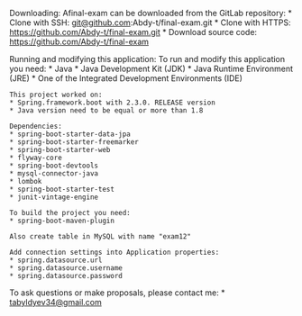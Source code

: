 Downloading:
    Afinal-exam can be downloaded from the GitLab repository:
    * Clone with SSH: git@github.com:Abdy-t/final-exam.git
    * Clone with HTTPS: https://github.com/Abdy-t/final-exam.git
    * Download source code: https://github.com/Abdy-t/final-exam

Running and modifying this application:
    To run and modify this application you need:
    * Java
    * Java Development Kit (JDK)
    * Java Runtime Environment (JRE)
    * One of the Integrated Development Environments (IDE)
    
    This project worked on:
    * Spring.framework.boot with 2.3.0. RELEASE version
    * Java version need to be equal or more than 1.8
    
    Dependencies:
    * spring-boot-starter-data-jpa
    * spring-boot-starter-freemarker
    * spring-boot-starter-web
    * flyway-core
    * spring-boot-devtools
    * mysql-connector-java
    * lombok
    * spring-boot-starter-test
    * junit-vintage-engine
    
    To build the project you need:
    * spring-boot-maven-plugin
    
    Also create table in MySQL with name "exam12"
    
    Add connection settings into Application properties:
    * spring.datasource.url
    * spring.datasource.username
    * spring.datasource.password

To ask questions or make proposals, please contact me:
    * tabyldyev34@gmail.com
